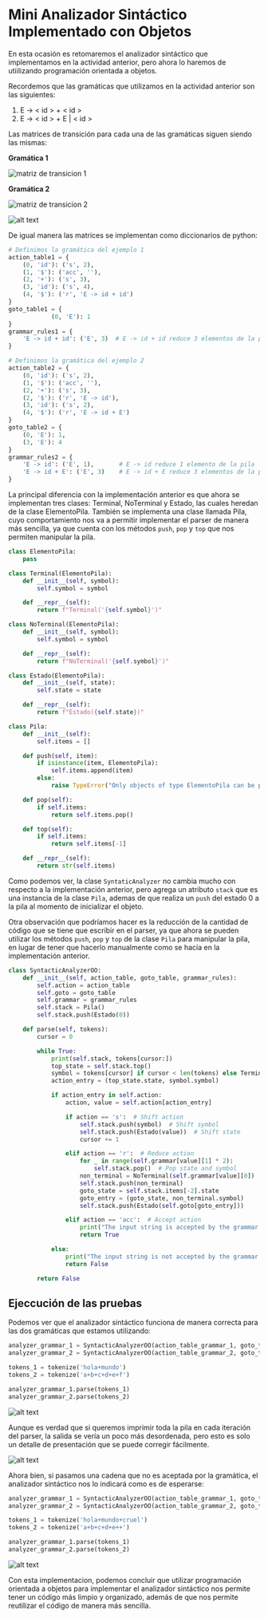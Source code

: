 # Mini Analizador Sintáctico Implementado con Objetos

En esta ocasión es retomaremos el analizador sintáctico que implementamos en la actividad anterior, pero ahora lo haremos de utiilizando programación orientada a objetos.

Recordemos que las gramáticas que utilizamos en la actividad anterior son las siguientes:

1. E -> < id > + < id >
2. E -> < id > + E | < id >

Las matrices de transición para cada una de las gramáticas siguen siendo las mismas:

**Gramática 1**

![matriz de transicion 1](./images/image.png)

**Gramática 2**

![matriz de transicion 2](./images/image-1.png)

![alt text](./images/image-2.png)

De igual manera las matrices se implementan como diccionarios de python:


```python
# Definimos la gramática del ejemplo 1
action_table1 = {
    (0, 'id'): ('s', 2),
    (1, '$'): ('acc', ''),
    (2, '+'): ('s', 3),
    (3, 'id'): ('s', 4),
    (4, '$'): ('r', 'E -> id + id')
}
goto_table1 = {
            (0, 'E'): 1
}
grammar_rules1 = {
    'E -> id + id': ('E', 3)  # E -> id + id reduce 3 elementos de la pila
}

# Definimos la gramática del ejemplo 2
action_table2 = {
    (0, 'id'): ('s', 2),
    (1, '$'): ('acc', ''),
    (2, '+'): ('s', 3),
    (2, '$'): ('r', 'E -> id'),
    (3, 'id'): ('s', 2),
    (4, '$'): ('r', 'E -> id + E')
}
goto_table2 = {
    (0, 'E'): 1,
    (3, 'E'): 4
}
grammar_rules2 = {
    'E -> id': ('E', 1),       # E -> id reduce 1 elemento de la pila
    'E -> id + E': ('E', 3)    # E -> id + E reduce 3 elementos de la pila
}
```

La principal diferencia con la implementación anterior es que ahora se implementan tres clases: Terminal, NoTerminal y Estado, las cuales heredan de la clase ElementoPila. También se implementa una clase llamada Pila, cuyo comportamiento nos va a permitir implementar el parser de manera más sencilla, ya que cuenta con los métodos `push`, `pop` y `top` que nos permiten manipular la pila.  

```python
class ElementoPila:
    pass

class Terminal(ElementoPila):
    def __init__(self, symbol):
        self.symbol = symbol

    def __repr__(self):
        return f"Terminal('{self.symbol}')"

class NoTerminal(ElementoPila):
    def __init__(self, symbol):
        self.symbol = symbol

    def __repr__(self):
        return f"NoTerminal('{self.symbol}')"

class Estado(ElementoPila):
    def __init__(self, state):
        self.state = state

    def __repr__(self):
        return f"Estado({self.state})"

class Pila:
    def __init__(self):
        self.items = []

    def push(self, item):
        if isinstance(item, ElementoPila):
            self.items.append(item)
        else:
            raise TypeError("Only objects of type ElementoPila can be pushed onto the stack.")

    def pop(self):
        if self.items:
            return self.items.pop()

    def top(self):
        if self.items:
            return self.items[-1]

    def __repr__(self):
        return str(self.items)
```

Como podemos ver, la clase `SyntaticAnalyzer` no cambia mucho con respecto a la implementación anterior, pero agrega un atributo `stack` que es una instancia de la clase `Pila`, ademas de que realiza un `push` del estado 0 a la pila al momento de inicializar el objeto. 

Otra observación que podríamos hacer es la reducción de la cantidad de código que se tiene que escribir en el parser, ya que ahora se pueden utilizar los métodos `push`, `pop` y `top` de la clase `Pila` para manipular la pila, en lugar de tener que hacerlo manualmente como se hacía en la implementación anterior.

```python
class SyntacticAnalyzerOO:
    def __init__(self, action_table, goto_table, grammar_rules):
        self.action = action_table
        self.goto = goto_table
        self.grammar = grammar_rules
        self.stack = Pila()
        self.stack.push(Estado(0))

    def parse(self, tokens):
        cursor = 0

        while True:
            print(self.stack, tokens[cursor:])
            top_state = self.stack.top()
            symbol = tokens[cursor] if cursor < len(tokens) else Terminal('$')
            action_entry = (top_state.state, symbol.symbol)

            if action_entry in self.action:
                action, value = self.action[action_entry]

                if action == 's':  # Shift action
                    self.stack.push(symbol)  # Shift symbol
                    self.stack.push(Estado(value))  # Shift state
                    cursor += 1

                elif action == 'r':  # Reduce action
                    for _ in range(self.grammar[value][1] * 2):
                        self.stack.pop()  # Pop state and symbol
                    non_terminal = NoTerminal(self.grammar[value][0])
                    self.stack.push(non_terminal)
                    goto_state = self.stack.items[-2].state
                    goto_entry = (goto_state, non_terminal.symbol)
                    self.stack.push(Estado(self.goto[goto_entry]))

                elif action == 'acc':  # Accept action
                    print("The input string is accepted by the grammar.")
                    return True

            else:
                print("The input string is not accepted by the grammar.")
                return False

        return False
```

## Ejeccución de las pruebas

Podemos ver que el analizador sintáctico funciona de manera correcta para las dos gramáticas que estamos utilizando:

```python
analyzer_grammar_1 = SyntacticAnalyzerOO(action_table_grammar_1, goto_table_grammar_1, grammar_rules_grammar_1)
analyzer_grammar_2 = SyntacticAnalyzerOO(action_table_grammar_2, goto_table_grammar_2, grammar_rules_grammar_2)

tokens_1 = tokenize('hola+mundo')
tokens_2 = tokenize('a+b+c+d+e+f')

analyzer_grammar_1.parse(tokens_1)
analyzer_grammar_2.parse(tokens_2)
```
![alt text](./images/image-3.png)

Aunque es verdad que si queremos imprimir toda la pila en cada iteración del parser, la salida se vería un poco más desordenada, pero esto es solo un detalle de presentación que se puede corregir fácilmente. 

![alt text](./images/image-4.png)

Ahora bien, si pasamos una cadena que no es aceptada por la gramática, el analizador sintáctico nos lo indicará como es de esperarse:

```python
analyzer_grammar_1 = SyntacticAnalyzerOO(action_table_grammar_1, goto_table_grammar_1, grammar_rules_grammar_1)
analyzer_grammar_2 = SyntacticAnalyzerOO(action_table_grammar_2, goto_table_grammar_2, grammar_rules_grammar_2)

tokens_1 = tokenize('hola+mundo+cruel')
tokens_2 = tokenize('a+b+c+d+e++')

analyzer_grammar_1.parse(tokens_1)
analyzer_grammar_2.parse(tokens_2)
```
![alt text](./images/image-5.png)

Con esta implementacion, podemos concluir que utilizar programación orientada a objetos para implementar el analizador sintáctico nos permite tener un código más limpio y organizado, además de que nos permite reutilizar el código de manera más sencilla.